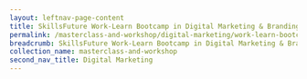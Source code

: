 ```yaml
---
layout: leftnav-page-content
title: SkillsFuture Work-Learn Bootcamp in Digital Marketing & Branding
permalink: /masterclass-and-workshop/digital-marketing/work-learn-bootcamp/
breadcrumb: SkillsFuture Work-Learn Bootcamp in Digital Marketing & Branding
collection_name: masterclass-and-workshop
second_nav_title: Digital Marketing
---
```

